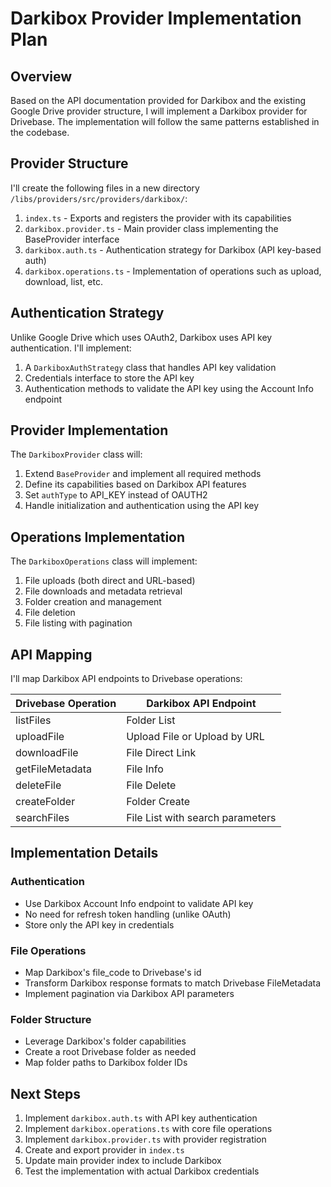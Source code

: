 # Darkibox Provider Implementation Plan

## Overview

Based on the API documentation provided for Darkibox and the existing Google Drive provider structure, I will implement a Darkibox provider for Drivebase. The implementation will follow the same patterns established in the codebase.

## Provider Structure

I'll create the following files in a new directory `/libs/providers/src/providers/darkibox/`:

1. `index.ts` - Exports and registers the provider with its capabilities
2. `darkibox.provider.ts` - Main provider class implementing the BaseProvider interface
3. `darkibox.auth.ts` - Authentication strategy for Darkibox (API key-based auth)
4. `darkibox.operations.ts` - Implementation of operations such as upload, download, list, etc.

## Authentication Strategy

Unlike Google Drive which uses OAuth2, Darkibox uses API key authentication. I'll implement:

1. A `DarkiboxAuthStrategy` class that handles API key validation
2. Credentials interface to store the API key
3. Authentication methods to validate the API key using the Account Info endpoint

## Provider Implementation

The `DarkiboxProvider` class will:

1. Extend `BaseProvider` and implement all required methods
2. Define its capabilities based on Darkibox API features
3. Set `authType` to API_KEY instead of OAUTH2
4. Handle initialization and authentication using the API key

## Operations Implementation

The `DarkiboxOperations` class will implement:

1. File uploads (both direct and URL-based)
2. File downloads and metadata retrieval
3. Folder creation and management
4. File deletion
5. File listing with pagination

## API Mapping

I'll map Darkibox API endpoints to Drivebase operations:

| Drivebase Operation | Darkibox API Endpoint            |
| ------------------- | -------------------------------- |
| listFiles           | Folder List                      |
| uploadFile          | Upload File or Upload by URL     |
| downloadFile        | File Direct Link                 |
| getFileMetadata     | File Info                        |
| deleteFile          | File Delete                      |
| createFolder        | Folder Create                    |
| searchFiles         | File List with search parameters |

## Implementation Details

### Authentication

- Use Darkibox Account Info endpoint to validate API key
- No need for refresh token handling (unlike OAuth)
- Store only the API key in credentials

### File Operations

- Map Darkibox's file_code to Drivebase's id
- Transform Darkibox response formats to match Drivebase FileMetadata
- Implement pagination via Darkibox API parameters

### Folder Structure

- Leverage Darkibox's folder capabilities
- Create a root Drivebase folder as needed
- Map folder paths to Darkibox folder IDs

## Next Steps

1. Implement `darkibox.auth.ts` with API key authentication
2. Implement `darkibox.operations.ts` with core file operations
3. Implement `darkibox.provider.ts` with provider registration
4. Create and export provider in `index.ts`
5. Update main provider index to include Darkibox
6. Test the implementation with actual Darkibox credentials
